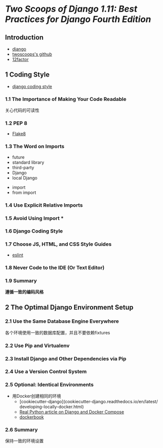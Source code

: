 *Two Scoops of Django 1.11: Best Practices for Django Fourth Edition*
=====================================================================

## Introduction

- [django](https://www.djangoproject.com/)
- [twoscoops's github](https://github.com/twoscoops)
- [12factor](https://12factor.net/)

## 1 Coding Style

- [django coding style](docs.djangoproject.com/en/1.11/internals/contributing/writing-code/coding-style/)

### 1.1 The Importance of Making Your Code Readable

关心代码的可读性

### 1.2 PEP 8

- [Flake8](https://flake8.pycqa.org/en/latest/)

### 1.3 The Word on Imports

- future
- standard library
- third-party
- Django
- local Django

+ import
+ from import

### 1.4 Use Explicit Relative Imports

### 1.5 Avoid Using Import *

### 1.6 Django Coding Style

### 1.7 Choose JS, HTML, and CSS Style Guides

- [eslint](https://eslint.org/)

### 1.8 Never Code to the IDE (Or Text Editor)

### 1.9 Summary

**遵循一致的编码风格**

## 2 The Optimal Django Environment Setup

### 2.1 Use the Same Database Engine Everywhere

各个环境使用一致的数据库配置，并且不要依赖fixtures

### 2.2 Use Pip and Virtualenv

### 2.3 Install Django and Other Dependencies via Pip

### 2.4 Use a Version Control System

### 2.5 Optional: Identical Environments

- 用Docker创建相同的环境
    - [cookiecutter-django](cookiecutter-django.readthedocs.io/en/latest/
    developing-locally-docker.html)
    - [Real Python article on Django and Docker Compose](http://bit.ly/1dWnzVW)
    - [dockerbook](dockerbook.com)

### 2.6 Summary

保持一致的环境设置
